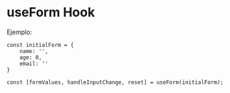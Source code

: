 # useForm Hook

Ejemplo:
```
const initialForm = {
    name: '',
    age: 0,
    email: ''
}

const [formValues, handleInputChange, reset] = useForm(initialForm);
```